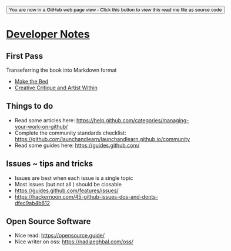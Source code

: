 <span style=display:none; >[You are now in a GitHub source code view - click this link to view Read Me file as a web page]( https://launchandlearn.github.io/index.html#developer-notes.md "View file as a web page." ) </span>

<div><input type=button onclick="window.location.href='https://github.com/launchandlearn/launchandlearn.github.io/developer-notes.md'";
value='You are now in a GitHub web page view - Click this button to view this read me file as source code' class="btn btn-primary" title="Download versions available for you to remix" ></div>

# [Developer Notes]( #developer-notes.md )


## First Pass

Transeferring the book into Markdown format

* [Make the Bed]( https://launchandlearn.github.io/index.html#online-version2/map-02-make-the-bed.md )
* [Creative Critique and Artist Within]( https://launchandlearn.github.io/index.html#map-06-creative-critique-and-artist-within.md )

## Things to do

* Read some articles here: https://help.github.com/categories/managing-your-work-on-github/
* Complete the community standards checklist: https://github.com/launchandlearn/launchandlearn.github.io/community
* Read some guides here: https://guides.github.com/


## Issues ~ tips and tricks

* Issues are best when each issue is a single topic
* Most issues (but not all ) should be closable
* https://guides.github.com/features/issues/
* https://hackernoon.com/45-github-issues-dos-and-donts-dfec9ab4b612


## Open Source Software

* Nice read: https://opensource.guide/
* Nice writer on oss: https://nadiaeghbal.com/oss/

